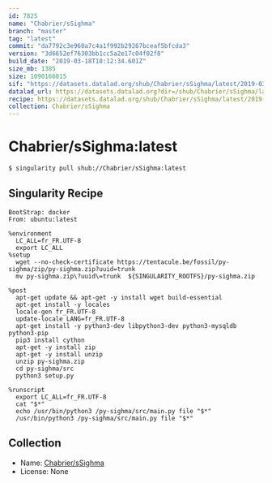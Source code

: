 ```yaml
---
id: 7825
name: "Chabrier/sSighma"
branch: "master"
tag: "latest"
commit: "da7792c3e960a7c4a1f992b29267bceaf5bfcda3"
version: "3d6652ef76303bb1cc5a2e17c04f02f8"
build_date: "2019-03-18T18:12:34.601Z"
size_mb: 1385
size: 1090166815
sif: "https://datasets.datalad.org/shub/Chabrier/sSighma/latest/2019-03-18-da7792c3-3d6652ef/3d6652ef76303bb1cc5a2e17c04f02f8.simg"
datalad_url: https://datasets.datalad.org?dir=/shub/Chabrier/sSighma/latest/2019-03-18-da7792c3-3d6652ef/
recipe: https://datasets.datalad.org/shub/Chabrier/sSighma/latest/2019-03-18-da7792c3-3d6652ef/Singularity
collection: Chabrier/sSighma
---
```


# Chabrier/sSighma:latest

```bash
$ singularity pull shub://Chabrier/sSighma:latest
```

## Singularity Recipe

```singularity
BootStrap: docker
From: ubuntu:latest

%environment
  LC_ALL=fr_FR.UTF-8
  export LC_ALL
%setup
  wget --no-check-certificate https://tentacule.be/fossil/py-sighma/zip/py-sighma.zip?uuid=trunk
  mv py-sighma.zip\?uuid\=trunk  ${SINGULARITY_ROOTFS}/py-sighma.zip

%post
  apt-get update && apt-get -y install wget build-essential
  apt-get install -y locales
  locale-gen fr_FR.UTF-8
  update-locale LANG=fr_FR.UTF-8
  apt-get install -y python3-dev libpython3-dev python3-mysqldb python3-pip
  pip3 install cython
  apt-get -y install zip
  apt-get -y install unzip
  unzip py-sighma.zip
  cd py-sighma/src
  python3 setup.py

%runscript
  export LC_ALL=fr_FR.UTF-8
  cat "$*"
  echo /usr/bin/python3 /py-sighma/src/main.py file "$*"
  /usr/bin/python3 /py-sighma/src/main.py file "$*"
```

## Collection

 - Name: [Chabrier/sSighma](https://github.com/Chabrier/sSighma)
 - License: None

